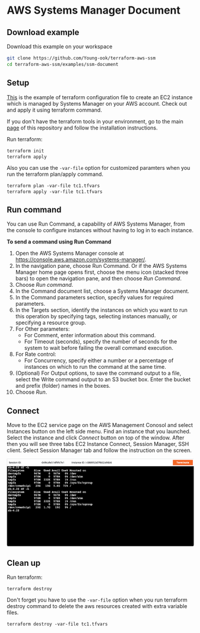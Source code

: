 # AWS Systems Manager Document

## Download example
Download this example on your workspace
```sh
git clone https://github.com/Young-ook/terraform-aws-ssm
cd terraform-aws-ssm/examples/ssm-document
```

## Setup
[This](https://github.com/Young-ook/terraform-aws-ssm/blob/main/examples/ssm-document/main.tf) is the example of terraform configuration file to create an EC2 instance which is managed by Systems Manager on your AWS account. Check out and apply it using terraform command.

If you don't have the terraform tools in your environment, go to the main [page](https://github.com/Young-ook/terraform-aws-ssm#terraform) of this repository and follow the installation instructions.

Run terraform:
```
terraform init
terraform apply
```
Also you can use the `-var-file` option for customized paramters when you run the terraform plan/apply command.
```
terraform plan -var-file tc1.tfvars
terraform apply -var-file tc1.tfvars
```

## Run command
You can use Run Command, a capability of AWS Systems Manager, from the console to configure instances without having to log in to each instance.

**To send a command using Run Command**

1. Open the AWS Systems Manager console at https://console.aws.amazon.com/systems-manager/.
1. In the navigation pane, choose Run Command. Or if the AWS Systems Manager home page opens first, choose the menu icon (stacked three bars) to open the navigation pane, and then choose *Run Command*.
1. Choose *Run command*.
1. In the Command document list, choose a Systems Manager document.
1. In the Command parameters section, specify values for required parameters.
1. In the Targets section, identify the instances on which you want to run this operation by specifying tags, selecting instances manually, or specifying a resource group.
1. For Other parameters:
    * For Comment, enter information about this command.
    * For Timeout (seconds), specify the number of seconds for the system to wait before failing the overall command execution.
1. For Rate control:
    * For Concurrency, specify either a number or a percentage of instances on which to run the command at the same time.
1. (Optional) For Output options, to save the command output to a file, select the Write command output to an S3 bucket box. Enter the bucket and prefix (folder) names in the boxes.
1. Choose *Run*.

## Connect
Move to the EC2 service page on the AWS Management Conosol and select Instances button on the left side menu. Find an instance that you launched. Select the instance and click *Connect* button on top of the window. After then you will see three tabs EC2 Instance Connect, Session Manager, SSH client. Select Session Manager tab and follow the instruction on the screen.

![aws-fis-ec2-disk-stress](../../images/aws-fis-ec2-disk-stress.png)

## Clean up
Run terraform:
```
terraform destroy
```
Don't forget you have to use the `-var-file` option when you run terraform destroy command to delete the aws resources created with extra variable files.
```
terraform destroy -var-file tc1.tfvars
```

